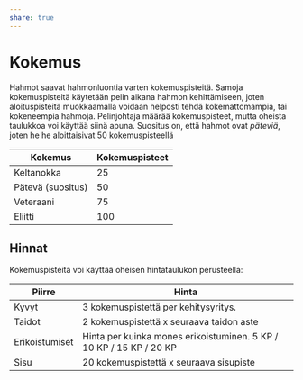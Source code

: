 ```yaml
---
share: true
---
```

# Kokemus

Hahmot saavat hahmonluontia varten kokemuspisteitä. Samoja kokemuspisteitä käytetään pelin aikana hahmon kehittämiseen, joten aloituspisteitä muokkaamalla voidaan helposti tehdä kokemattomampia, tai kokeneempia hahmoja. Pelinjohtaja määrää kokemuspisteet, mutta oheista taulukkoa voi käyttää siinä apuna. Suositus on, että hahmot ovat *päteviä*, joten he he aloittaisivat 50 kokemuspisteellä

| Kokemus           | Kokemuspisteet |
| ----------------- | -------------- |
| Keltanokka        | 25             |
| Pätevä (suositus) | 50             |
| Veteraani         | 75             |
| Eliitti           | 100            |

## Hinnat
Kokemuspisteitä voi käyttää oheisen hintataulukon perusteella:

| Piirre         | Hinta                                                              |
| -------------- | ------------------------------------------------------------------ |
| Kyvyt          | 3 kokemuspistettä per kehitysyritys.                               | 
| Taidot         | 2 kokemuspistettä x seuraava taidon aste                           |
| Erikoistumiset | Hinta per kuinka mones erikoistuminen. 5 KP / 10 KP / 15 KP / 20 KP |
| Sisu           | 20 kokemuspistettä x seuraava sisupiste                            |
